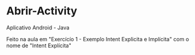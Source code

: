 # Abrir-Activity
Aplicativo Android - Java

Feito na aula em "Exercícío 1 - Exemplo Intent Explicita e Implícita" com o nome de "Intent Explícita"
